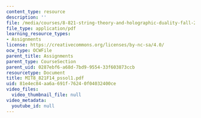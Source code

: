 ```yaml
---
content_type: resource
description: ''
file: /media/courses/8-821-string-theory-and-holographic-duality-fall-2014/81e4ec84aa6a691f76240f04032400ce_MIT8_821F14_pssol1.pdf
file_type: application/pdf
learning_resource_types:
- Assignments
license: https://creativecommons.org/licenses/by-nc-sa/4.0/
ocw_type: OCWFile
parent_title: Assignments
parent_type: CourseSection
parent_uid: 0287ebf6-a68d-7bd9-9554-33f603873ccb
resourcetype: Document
title: MIT8_821F14_pssol1.pdf
uid: 81e4ec84-aa6a-691f-7624-0f04032400ce
video_files:
  video_thumbnail_file: null
video_metadata:
  youtube_id: null
---
```


